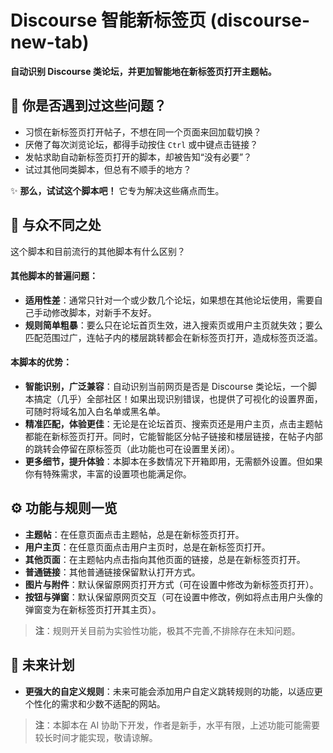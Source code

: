 # Discourse 智能新标签页 (discourse-new-tab)

**自动识别 Discourse 类论坛，并更加智能地在新标签页打开主题帖。**

## 🤔 你是否遇到过这些问题？

*   习惯在新标签页打开帖子，不想在同一个页面来回加载切换？
*   厌倦了每次浏览论坛，都得手动按住 `Ctrl` 或中键点击链接？
*   发帖求助自动新标签页打开的脚本，却被告知“没有必要”？
*   试过其他同类脚本，但总有不顺手的地方？

✨ **那么，试试这个脚本吧！** 它专为解决这些痛点而生。

## 🌟 与众不同之处

这个脚本和目前流行的其他脚本有什么区别？

#### 其他脚本的普遍问题：
*   **适用性差**：通常只针对一个或少数几个论坛，如果想在其他论坛使用，需要自己手动修改脚本，对新手不友好。
*   **规则简单粗暴**：要么只在论坛首页生效，进入搜索页或用户主页就失效；要么匹配范围过广，连帖子内的楼层跳转都会在新标签页打开，造成标签页泛滥。

#### 本脚本的优势：
*   **智能识别，广泛兼容**：自动识别当前网页是否是 Discourse 类论坛，一个脚本搞定（几乎）全部社区！如果出现识别错误，也提供了可视化的设置界面，可随时将域名加入白名单或黑名单。
*   **精准匹配，体验更佳**：无论是在论坛首页、搜索页还是用户主页，点击主题帖都能在新标签页打开。同时，它能智能区分帖子链接和楼层链接，在帖子内部的跳转会停留在原标签页（此功能也可在设置里关闭）。
*   **更多细节，提升体验**：本脚本在多数情况下开箱即用，无需额外设置。但如果你有特殊需求，丰富的设置项也能满足你。

## ⚙️ 功能与规则一览

*   **主题帖**：在任意页面点击主题帖，总是在新标签页打开。
*   **用户主页**：在任意页面点击用户主页时，总是在新标签页打开。
*   **其他页面**：在主题帖内点击指向其他页面的链接，总是在新标签页打开。
*   **普通链接**：其他普通链接保留默认打开方式。
*   **图片与附件**：默认保留原网页打开方式（可在设置中修改为新标签页打开）。
*   **按钮与弹窗**：默认保留原网页交互（可在设置中修改，例如将点击用户头像的弹窗变为在新标签页打开其主页）。

> **注**：规则开关目前为实验性功能，极其不完善,不排除存在未知问题。

## 📅 未来计划

*   **更强大的自定义规则**：未来可能会添加用户自定义跳转规则的功能，以适应更个性化的需求和少数不适配的网站。

> **注**：本脚本在 AI 协助下开发，作者是新手，水平有限，上述功能可能需要较长时间才能实现，敬请谅解。
